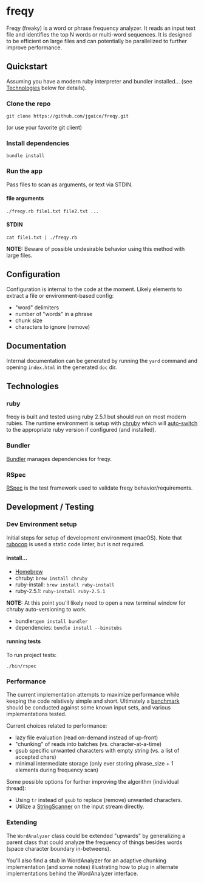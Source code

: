 # freqy

Freqy (freaky) is a word or phrase frequency analyzer.  It reads an input text file and identifies the top N words or 
multi-word sequences.  It is designed to be efficient on large files and can potentially be parallelized to further
improve performance.

## Quickstart
Assuming you have a modern ruby interpreter and bundler installed... (see [Technologies](#technologies) below for details).

### Clone the repo
```
git clone https://github.com/jguice/freqy.git
```
(or use your favorite git client)

### Install dependencies
```
bundle install
```

### Run the app
Pass files to scan as arguments, or text via STDIN.

#### file arguments
```
./freqy.rb file1.txt file2.txt ...
```

#### STDIN
```
cat file1.txt | ./freqy.rb
```

**NOTE:** Beware of possible undesirable behavior using this method with large files.

## Configuration
Configuration is internal to the code at the moment.  Likely elements to extract a file or environment-based config:
- "word" delimiters
- number of "words" in a phrase
- chunk size
- characters to ignore (remove)

## Documentation
Internal documentation can be generated by running the `yard` command and opening `index.html` in the generated `doc` dir. 

## Technologies

### ruby
freqy is built and tested using ruby 2.5.1 but should run on most modern rubies.  The runtime environment is setup with 
[chruby](https://github.com/postmodern/chruby) which will [auto-switch](https://github.com/postmodern/chruby#auto-switching)
to the appropriate ruby version if configured (and installed).

### Bundler
[Bundler](https://bundler.io) manages dependencies for freqy.

### RSpec
[RSpec](http://rspec.info) is the test framework used to validate freqy behavior/requirements.

## Development / Testing

### Dev Environment setup
Initial steps for setup of development environment (macOS).  Note that [rubocop](https://github.com/rubocop-hq/rubocop)
is used a static code linter, but is not required.

#### install...

- [Homebrew](https://brew.sh)
- chruby: `brew install chruby`
- ruby-install: `brew install ruby-install`
- ruby-2.5.1: `ruby-install ruby-2.5.1`

**NOTE:** At this point you'll likely need to open a new terminal window for chruby auto-versioning to work.

- bundler:`gem install bundler`
- dependencies: `bundle install --binstubs`

#### running tests

To run project tests:
```
./bin/rspec
```

### Performance
The current implementation attempts to maximize performance while keeping the code relatively simple and short.  Ultimately a [benchmark](https://ruby-doc.org/stdlib-2.5.1/libdoc/benchmark/rdoc/Benchmark.html) should be conducted against some known input sets, and various implementations tested.

Current choices related to performance:
- lazy file evaluation (read on-demand instead of up-front)
- "chunking" of reads into batches (vs. character-at-a-time)
- gsub specific unwanted characters with empty string (vs. a list of accepted chars)
- minimal intermediate storage (only ever storing phrase_size + 1 elements during frequency scan)

Some possible options for further improving the algorithm (individual thread):
- Using `tr` instead of `gsub` to replace (remove) unwanted characters.
- Utilize a [StringScanner](http://ruby-doc.org/stdlib-2.5.3/libdoc/strscan/rdoc/StringScanner.html) on the input stream directly.

### Extending
The `WordAnalyzer` class could be extended "upwards" by generalizing a parent class that could analyze the frequency of
things besides words (space character boundary in-betweens).

You'll also find a stub in WordAnalyzer for an adaptive chunking implementation (and some notes) illustrating how to 
plug in alternate implementations behind the WordAnalyzer interface.